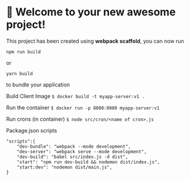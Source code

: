 # 🚀 Welcome to your new awesome project!

This project has been created using **webpack scaffold**, you can now run

```
npm run build
```

or

```
yarn build
```

to bundle your application


Build Client Image
`$ docker build -t myapp-server:v1 .`

Run the container
`$ docker run -p 8080:8080 myapp-server:v1 `

Run crons (in container)
`$ node src/cron/<name of cron>.js `

Package.json scripts
```
"scripts":{
    "dev-bundle": "webpack --mode development",
    "dev-server": "webpack serve --mode development",
    "dev-build": "babel src/index.js -d dist",
    "start": "npm run dev-build && nodemon dist/index.js",
    "start:dev": "nodemon dist/main.js",
}
```